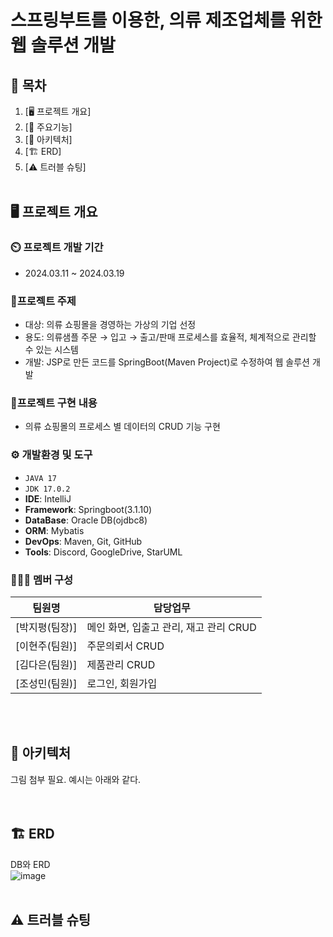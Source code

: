 # 스프링부트를 이용한, 의류 제조업체를 위한 웹 솔루션 개발

## 📌 목차
1. [🖥️ 프로젝트 개요]
2. [📕 주요기능]
3. [🔧 아키텍처]
4. [🏗️ ERD]
5. [⚠️ 트러블 슈팅]
   <br><br>

## 🖥️ 프로젝트 개요
### ⏲️ 프로젝트 개발 기간
  - 2024.03.11 ~ 2024.03.19

### 🔖프로젝트 주제
  - 대상: 의류 쇼핑몰을 경영하는 가상의 기업 선정
  - 용도: 의류샘플 주문 → 입고 → 출고/판매 프로세스를 효율적, 체계적으로 관리할 수 있는 시스템
  - 개발: JSP로 만든 코드를 SpringBoot(Maven Project)로 수정하여 웹 솔루션 개발
### 📁프로젝트 구현 내용
  - 의류 쇼핑몰의 프로세스 별 데이터의 CRUD 기능 구현
### ⚙️ 개발환경 및 도구
  - `JAVA 17`
  - `JDK 17.0.2`
  - **IDE**: IntelliJ
  - **Framework**: Springboot(3.1.10)
  - **DataBase**: Oracle DB(ojdbc8)
  - **ORM**: Mybatis
  - **DevOps**: Maven, Git, GitHub
  - **Tools**: Discord, GoogleDrive, StarUML
### 🧑‍🤝‍🧑 멤버 구성
|팀원명|담당업무|
|---|---|
|[박지평(팀장)]|메인 화면, 입출고 관리, 재고 관리 CRUD|
|[이현주(팀원)]|주문의뢰서 CRUD|
|[김다은(팀원)]|제품관리 CRUD|
|[조성민(팀원)]|로그인, 회원가입|



<br><br>


## 🔧 아키텍처
그림 첨부 필요. 예시는 아래와 같다.<br>
<br><br>

## 🏗️ ERD
DB와 ERD <br>
![image](https://github.com/ReglossOshi/Human-2Team-Nike-Spring/assets/139785614/c353db26-8116-4118-a7c9-b420a49b9a00)
<br><br>

## ⚠️ 트러블 슈팅
<br><br>
